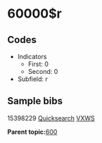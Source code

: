 # 60000$r

## Codes

-   Indicators
    -   First: 0
    -   Second: 0
-   Subfield: r

## Sample bibs

15398229 [Quicksearch](https://search.library.yale.edu/catalog/15398229) [VXWS](http://prodorbis.library.yale.edu:7014/vxws/GetHoldingsService?bibId=15398229)

**Parent topic:**[600](../../tags/600/600.md)

